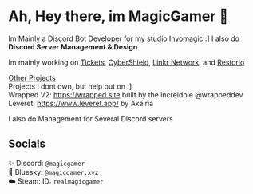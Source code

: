 # Ah, Hey there, im MagicGamer 👋
Im Mainly a Discord Bot Developer for my studio [Invomagic](https://invomagic.com) :]
I also do **Discord Server Management & Design**

Im mainly working on [Tickets](https://tickets.magicgamer.xyz), [CyberShield](https://cybershieldbot.xyz), [Linkr Network](https://linkrdiscord.xyz), and [Restorio](https://restorio.invomagic.com)

<u>Other Projects</u><br>
Projects i dont own, but help out on :]<br>
Wrapped V2: https://wrapped.site built by the increidble @wrappeddev<br>
Leveret: https://www.leveret.app/ by Akairia

I also do Management for Several Discord servers

## Socials 

✨ Discord: `@magicgamer`<br>
🦋 Bluesky: `‪@magicgamer.xyz‬`<br>
☁️ Steam: ID: `realmagicgamer`
